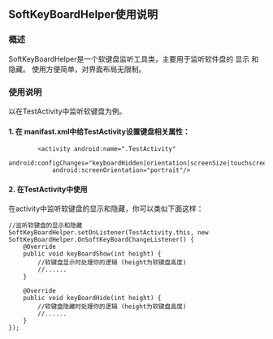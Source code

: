 ## SoftKeyBoardHelper使用说明

### 概述
SoftKeyBoardHelper是一个软键盘监听工具类，主要用于监听软件盘的 显示 和 隐藏。
使用方便简单，对界面布局无限制。

### 使用说明
以在TestActivity中监听软键盘为例。
#### 1. 在 manifast.xml中给TestActivity设置键盘相关属性：
```
        <activity android:name=".TestActivity"
            android:configChanges="keyboardHidden|orientation|screenSize|touchscreen"
            android:screenOrientation="portrait"/>
```
#### 2. 在TestActivity中使用
在activity中监听软键盘的显示和隐藏，你可以类似下面这样：
```
//监听软键盘的显示和隐藏
SoftKeyBoardHelper.setOnListener(TestActivity.this, new SoftKeyBoardHelper.OnSoftKeyBoardChangeListener() {
    @Override
    public void keyBoardShow(int height) {
        //软键盘显示时处理你的逻辑 (height为软键盘高度)
        //......
    }

    @Override
    public void keyBoardHide(int height) {
        //软键盘隐藏时处理你的逻辑 (height为软键盘高度)
        //......
    }
});
```


